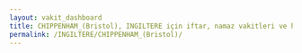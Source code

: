 ```yaml
---
layout: vakit_dashboard
title: CHIPPENHAM_(Bristol), INGILTERE için iftar, namaz vakitleri ve hava durumu - ilçe/eyalet seç
permalink: /INGILTERE/CHIPPENHAM_(Bristol)/
---
```


<script type="text/javascript">
  var GLOBAL_COUNTRY = 'INGILTERE';
  var GLOBAL_CITY = 'CHIPPENHAM_(Bristol)';
  var GLOBAL_STATE = '';
  var lat = 72;
  var lon = 21;
</script>
